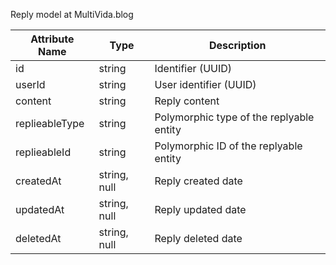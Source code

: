 Reply model at MultiVida.blog

| Attribute Name   | Type           | Description                           |
|------------------|----------------|---------------------------------------|
| id               | string         | Identifier (UUID)                     |
| userId          | string         | User identifier (UUID)                |
| content          | string         | Reply content                         |
| replieableType  | string         | Polymorphic type of the replyable entity |
| replieableId    | string         | Polymorphic ID of the replyable entity   |
| createdAt       | string, null   | Reply created date                    |
| updatedAt       | string, null   | Reply updated date                    |
| deletedAt       | string, null   | Reply deleted date                    |
